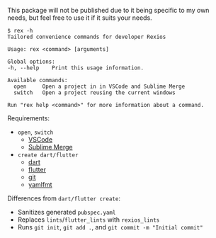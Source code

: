 This package will not be published due to it being specific to my own needs, but feel free to use it if it suits your needs.

```console
$ rex -h
Tailored convenience commands for developer Rexios

Usage: rex <command> [arguments]

Global options:
-h, --help    Print this usage information.

Available commands:
  open     Open a project in in VSCode and Sublime Merge
  switch   Open a project reusing the current windows

Run "rex help <command>" for more information about a command.
```

Requirements:
- `open`, `switch`
  - [VSCode](https://code.visualstudio.com/)
  - [Sublime Merge](https://www.sublimemerge.com/)
- `create dart/flutter`
  - [dart](https://dart.dev/)
  - [flutter](https://flutter.dev/)
  - [git](https://git-scm.com/)
  - [yamlfmt](https://github.com/google/yamlfmt)

Differences from `dart/flutter create`:
- Sanitizes generated `pubspec.yaml`
- Replaces `lints`/`flutter_lints` with `rexios_lints`
- Runs `git init`, `git add .`, and `git commit -m "Initial commit"`